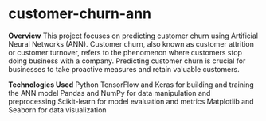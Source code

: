 # customer-churn-ann
**Overview**
This project focuses on predicting customer churn using Artificial Neural Networks (ANN). Customer churn, also known as customer attrition or customer turnover, refers to the phenomenon where customers stop doing business with a company. Predicting customer churn is crucial for businesses to take proactive measures and retain valuable customers.

**Technologies Used**
Python
TensorFlow and Keras for building and training the ANN model
Pandas and NumPy for data manipulation and preprocessing
Scikit-learn for model evaluation and metrics
Matplotlib and Seaborn for data visualization

